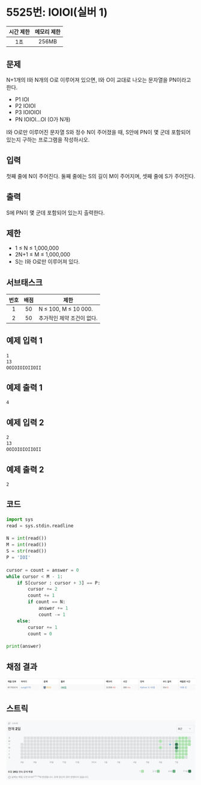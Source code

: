 # 5525번: IOIOI(실버 1)
| 시간 제한 | 메모리 제한 |
|:-----:|:------:|
|  1초   | 256MB  |

## 문제
N+1개의 I와 N개의 O로 이루어져 있으면, I와 O이 교대로 나오는 문자열을 PN이라고 한다.

- P1 IOI
- P2 IOIOI
- P3 IOIOIOI
- PN IOIOI...OI (O가 N개)

I와 O로만 이루어진 문자열 S와 정수 N이 주어졌을 때, S안에 PN이 몇 군데 포함되어 있는지 구하는 프로그램을 작성하시오.

## 입력
첫째 줄에 N이 주어진다. 둘째 줄에는 S의 길이 M이 주어지며, 셋째 줄에 S가 주어진다.

## 출력
S에 PN이 몇 군데 포함되어 있는지 출력한다.

## 제한
- 1 ≤ N ≤ 1,000,000
- 2N+1 ≤ M ≤ 1,000,000
- S는 I와 O로만 이루어져 있다.

## 서브태스크
| 번호 | 배점 | 제한 |
|:--:|:--:|----|
| 1  | 50 | N ≤ 100, M ≤ 10 000.   |
| 2  | 50 |  추가적인 제약 조건이 없다.  |


## 예제 입력 1
```text
1
13
OOIOIOIOIIOII
```
## 예제 출력 1
```text
4
```

## 예제 입력 2
```text
2
13
OOIOIOIOIIOII
```
## 예제 출력 2
```text
2
```

## 코드
```python
import sys
read = sys.stdin.readline

N = int(read())
M = int(read())
S = str(read())
P = 'IOI'

cursor = count = answer = 0
while cursor < M - 1:
    if S[cursor : cursor + 3] == P:
        cursor += 2
        count += 1
        if count == N:
            answer += 1
            count -= 1
    else:
        cursor += 1
        count = 0

print(answer)
```

## 채점 결과
![image](result_img.png)

## 스트릭
![image](streak_img.png)